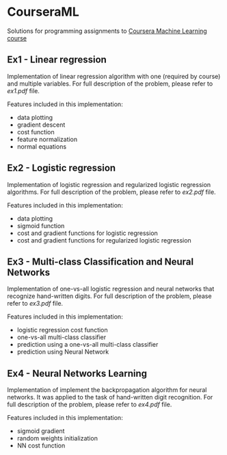 # CourseraML
Solutions for programming assignments to [Coursera Machine Learning course](https://www.coursera.org/learn/machine-learning)

## Ex1 - Linear regression
Implementation of linear regression algorithm with one (required by course) and multiple variables. 
For full description of the problem, please refer to *ex1.pdf* file.

Features included in this implementation:
* data plotting
* gradient descent
* cost function
* feature normalization
* normal equations

## Ex2 - Logistic regression
Implementation of logistic regression and regularized logistic regression algorithms. 
For full description of the problem, please refer to *ex2.pdf* file.

Features included in this implementation:
* data plotting
* sigmoid function
* cost and gradient functions for logistic regression
* cost and gradient functions for regularized logistic regression

## Ex3 - Multi-class Classification and Neural Networks
Implementation of one-vs-all logistic regression and neural networks that recognize hand-written digits.
For full description of the problem, please refer to *ex3.pdf* file.

Features included in this implementation:
* logistic regression cost function
* one-vs-all multi-class classifier
* prediction using a one-vs-all multi-class classifier
* prediction using Neural Network

## Ex4 - Neural Networks Learning
Implementation of implement the backpropagation algorithm for neural networks. It was applied to the task of hand-written digit recognition.
For full description of the problem, please refer to *ex4.pdf* file.

Features included in this implementation:
* sigmoid gradient
* random weights initialization
* NN cost function